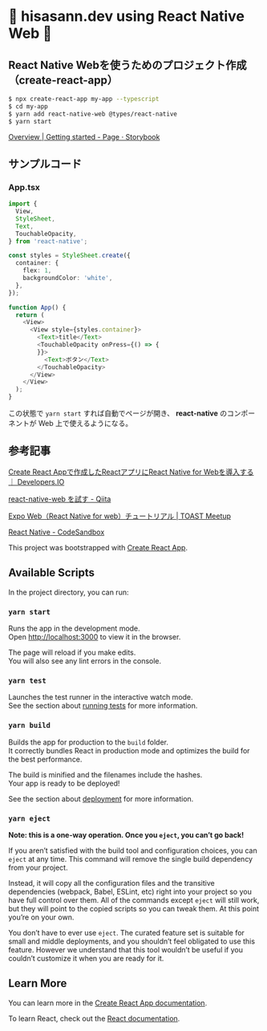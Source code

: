 # 🦑 hisasann.dev using React Native Web 🦑

## React Native Webを使うためのプロジェクト作成（create-react-app）

```bash
$ npx create-react-app my-app --typescript
$ cd my-app
$ yarn add react-native-web @types/react-native
$ yarn start
```

[Overview | Getting started - Page ⋅ Storybook](http://necolas.github.io/react-native-web/docs/?path=/docs/overview-getting-started--page#create-react-app)

## サンプルコード

### App.tsx

```typescript jsx
import {
  View,
  StyleSheet,
  Text,
  TouchableOpacity,
} from 'react-native';

const styles = StyleSheet.create({
  container: {
    flex: 1,
    backgroundColor: 'white',
  },
});

function App() {
  return (
    <View>
      <View style={styles.container}>
        <Text>title</Text>
        <TouchableOpacity onPress={() => {
        }}>
          <Text>ボタン</Text>
        </TouchableOpacity>
      </View>
    </View>
  );
}
```

この状態で `yarn start` すれば自動でページが開き、 **react-native** のコンポーネントが Web 上で使えるようになる。

## 参考記事

[Create React Appで作成したReactアプリにReact Native for Webを導入する ｜ Developers.IO](https://dev.classmethod.jp/client-side/javascript/introduce-react-native-for-web/)

[react-native-web を試す - Qiita](https://qiita.com/propella/items/4cfd01506c72dc3d63ea)

[Expo Web（React Native for web）チュートリアル | TOAST Meetup](https://meetup-jp.toast.com/1883)

[React Native - CodeSandbox](https://codesandbox.io/s/q4qymyp2l6)


This project was bootstrapped with [Create React App](https://github.com/facebook/create-react-app).

## Available Scripts

In the project directory, you can run:

### `yarn start`

Runs the app in the development mode.<br />
Open [http://localhost:3000](http://localhost:3000) to view it in the browser.

The page will reload if you make edits.<br />
You will also see any lint errors in the console.

### `yarn test`

Launches the test runner in the interactive watch mode.<br />
See the section about [running tests](https://facebook.github.io/create-react-app/docs/running-tests) for more information.

### `yarn build`

Builds the app for production to the `build` folder.<br />
It correctly bundles React in production mode and optimizes the build for the best performance.

The build is minified and the filenames include the hashes.<br />
Your app is ready to be deployed!

See the section about [deployment](https://facebook.github.io/create-react-app/docs/deployment) for more information.

### `yarn eject`

**Note: this is a one-way operation. Once you `eject`, you can’t go back!**

If you aren’t satisfied with the build tool and configuration choices, you can `eject` at any time. This command will remove the single build dependency from your project.

Instead, it will copy all the configuration files and the transitive dependencies (webpack, Babel, ESLint, etc) right into your project so you have full control over them. All of the commands except `eject` will still work, but they will point to the copied scripts so you can tweak them. At this point you’re on your own.

You don’t have to ever use `eject`. The curated feature set is suitable for small and middle deployments, and you shouldn’t feel obligated to use this feature. However we understand that this tool wouldn’t be useful if you couldn’t customize it when you are ready for it.

## Learn More

You can learn more in the [Create React App documentation](https://facebook.github.io/create-react-app/docs/getting-started).

To learn React, check out the [React documentation](https://reactjs.org/).
